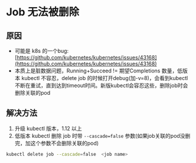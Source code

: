 # Job 无法被删除

## 原因

* 可能是 k8s 的一个bug: [https://github.com/kubernetes/kubernetes/issues/43168](https://github.com/kubernetes/kubernetes/issues/43168)
* 本质上是脏数据问题，Running+Succeed != 期望Completions 数量，低版本 kubectl 不容忍，delete job 的时候打开debug(加-v=8)，会看到kubectl不断在重试，直到达到timeout时间。新版kubectl会容忍这些，删除job时会删除关联的pod

## 解决方法

1. 升级 kubectl 版本，1.12 以上
2. 低版本 kubectl 删除 job 时带 `--cascade=false` 参数\(如果job关联的pod没删完，加这个参数不会删除关联的pod\)

```bash
kubectl delete job --cascade=false  <job name>
```
